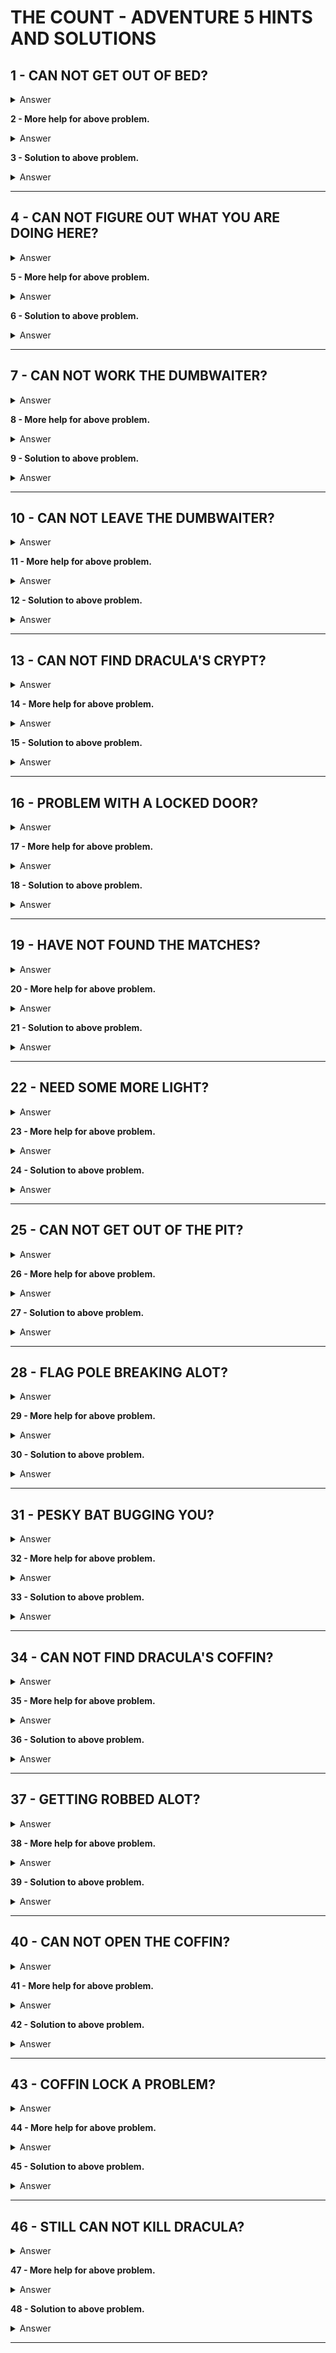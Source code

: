 # THE COUNT - ADVENTURE 5 HINTS AND SOLUTIONS

## 1 - CAN NOT GET OUT OF BED?
<details><summary>Answer</summary>TRY - HELP -</details>

**2 - More help for above problem.**
<details><summary>Answer</summary>WAKE UP AND ...</details>

**3 - Solution to above problem.**
<details><summary>Answer</summary>GET UP</details>

---


## 4 - CAN NOT FIGURE OUT WHAT YOU ARE DOING HERE?
<details><summary>Answer</summary>WALK OUTSIDE</details>

**5 - More help for above problem.**
<details><summary>Answer</summary>LEAVE CASTLE AND FOLLOW PATH</details>

**6 - Solution to above problem.**
<details><summary>Answer</summary>GO GATE</details>

---


## 7 - CAN NOT WORK THE DUMBWAITER?
<details><summary>Answer</summary>ENTER DUMBWAITER AND - HELP -</details>

**8 - More help for above problem.**
<details><summary>Answer</summary>WHAT DO YOU WANT IT TO DO</details>

**9 - Solution to above problem.**
<details><summary>Answer</summary>ENTER DUMBWAITER - LOWER DUMBWAITER - OR RAISE DUMBWAITER -</details>

---


## 10 - CAN NOT LEAVE THE DUMBWAITER?
<details><summary>Answer</summary>IT IS REAL EASY</details>

**11 - More help for above problem.**
<details><summary>Answer</summary>GO ...</details>

**12 - Solution to above problem.**
<details><summary>Answer</summary>GO ROOM</details>

---


## 13 - CAN NOT FIND DRACULA'S CRYPT?
<details><summary>Answer</summary>GO OUTSIDE THE CASTLE AND LOOK CASTLE</details>

**14 - More help for above problem.**
<details><summary>Answer</summary>CLIMB OUT THE BEDROOM WINDOW</details>

**15 - Solution to above problem.**
<details><summary>Answer</summary>TIE SHEET TO SOMETHING AND CLIMB ON DOWN</details>

---


## 16 - PROBLEM WITH A LOCKED DOOR?
<details><summary>Answer</summary>TRY - HELP -</details>

**17 - More help for above problem.**
<details><summary>Answer</summary>POSTCARD THE MAILMAN BRINGS IS USEFUL</details>

**18 - Solution to above problem.**
<details><summary>Answer</summary>PICK THE LOCK WITH THE PAPER CLIP</details>

---


## 19 - HAVE NOT FOUND THE MATCHES?
<details><summary>Answer</summary>DUMBWAITER</details>

**20 - More help for above problem.**
<details><summary>Answer</summary>IT GOES IN TWO DIRECTIONS</details>

**21 - Solution to above problem.**
<details><summary>Answer</summary>GO DUMBWAITER - RAISE DUMBWAITER - GO ROOM -</details>

---


## 22 - NEED SOME MORE LIGHT?
<details><summary>Answer</summary>LIGHT A MATCH</details>

**23 - More help for above problem.**
<details><summary>Answer</summary>CLIMB INTO THE PIT FIRST</details>

**24 - Solution to above problem.**
<details><summary>Answer</summary>GO PIT - LIGHT MATCH</details>

---


## 25 - CAN NOT GET OUT OF THE PIT?
<details><summary>Answer</summary>RING</details>

**26 - More help for above problem.**
<details><summary>Answer</summary>SHEET</details>

**27 - Solution to above problem.**
<details><summary>Answer</summary>TIE SHEET TO RING AND GO PIT</details>

---


## 28 - FLAG POLE BREAKING ALOT?
<details><summary>Answer</summary>TIE SHEET ELSEWHERE</details>

**29 - More help for above problem.**
<details><summary>Answer</summary>TRY BEDROOM</details>

**30 - Solution to above problem.**
<details><summary>Answer</summary>TIE SHEET TO BED</details>

---


## 31 - PESKY BAT BUGGING YOU?
<details><summary>Answer</summary>CARRY WHAT VAMPIRES DON'T LIKE</details>

**32 - More help for above problem.**
<details><summary>Answer</summary>IT CAN GIVE YOU BAD BREATH</details>

**33 - Solution to above problem.**
<details><summary>Answer</summary>CARRY THE GARLIC AT NIGHT</details>

---


## 34 - CAN NOT FIND DRACULA'S COFFIN?
<details><summary>Answer</summary>READ SIGN IN THE CRYPT</details>

**35 - More help for above problem.**
<details><summary>Answer</summary>SMOKING CAN HELP</details>

**36 - Solution to above problem.**
<details><summary>Answer</summary>SMOKE A CIGARETTE IN THE CRYPT</details>

---


## 37 - GETTING ROBBED ALOT?
<details><summary>Answer</summary>FIND A DUSTY PLACE WHERE DRACULA CAN NOT GET TO</details>

**38 - More help for above problem.**
<details><summary>Answer</summary>CLOSET</details>

**39 - Solution to above problem.**
<details><summary>Answer</summary>PICK LOCK - HIDE STAKE AND CIGARETTE PACK HERE - REMEMBER TO LOCK THE DOOR BEHIND YOU</details>

---


## 40 - CAN NOT OPEN THE COFFIN?
<details><summary>Answer</summary>TRY WHEN IT IS SUPPOSED TO BE EMPTY</details>

**41 - More help for above problem.**
<details><summary>Answer</summary>THE BAT IS DRACULA</details>

**42 - Solution to above problem.**
<details><summary>Answer</summary>OPEN IT AT NIGHT</details>

---


## 43 - COFFIN LOCK A PROBLEM?
<details><summary>Answer</summary>REMEMBER THE OVEN</details>

**44 - More help for above problem.**
<details><summary>Answer</summary>OVEN IS SOLAR HEATED</details>

**45 - Solution to above problem.**
<details><summary>Answer</summary>WAIT UNTIL NIGHT TIME THEN ENTER OVEN</details>

---


## 46 - STILL CAN NOT KILL DRACULA?
<details><summary>Answer</summary>YOU MUST DO IT AS HE SLEEPS</details>

**47 - More help for above problem.**
<details><summary>Answer</summary>FIX IT THE NIGHT BEFORE</details>

**48 - Solution to above problem.**
<details><summary>Answer</summary>BREAK LOCK ON COFFIN AT NIGHT AND THEN KILL DRACULA THE NEXT DAY</details>

---
